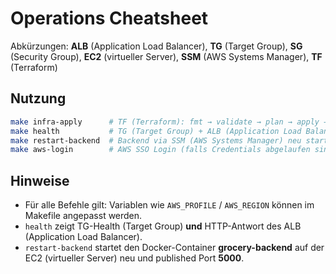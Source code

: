 # Operations Cheatsheet
Abkürzungen: **ALB** (Application Load Balancer), **TG** (Target Group), **SG** (Security Group), **EC2** (virtueller Server), **SSM** (AWS Systems Manager), **TF** (Terraform)

## Nutzung
```bash
make infra-apply      # TF (Terraform): fmt → validate → plan → apply → refresh → Outputs
make health           # TG (Target Group) + ALB (Application Load Balancer) prüfen
make restart-backend  # Backend via SSM (AWS Systems Manager) neu starten (Port 5000 veröffentlicht)
make aws-login        # AWS SSO Login (falls Credentials abgelaufen sind)
```

## Hinweise
- Für alle Befehle gilt: Variablen wie `AWS_PROFILE` / `AWS_REGION` können im Makefile angepasst werden.
- `health` zeigt TG-Health (Target Group) **und** HTTP-Antwort des ALB (Application Load Balancer).
- `restart-backend` startet den Docker-Container **grocery-backend** auf der EC2 (virtueller Server) neu und published Port **5000**.
